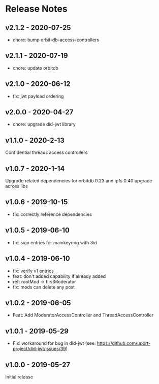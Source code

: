 # Release Notes

## v2.1.2 - 2020-07-25
* chore: bump orbit-db-access-controllers

## v2.1.1 - 2020-07-19
* chore: update orbitdb

## v2.1.0 - 2020-06-12
* fix: jwt payload ordering

## v2.0.0 - 2020-04-27
* chore: upgrade did-jwt library

## v1.1.0 - 2020-2-13
Confidential threads access controllers

## v1.0.7 - 2020-1-14
Upgrade related dependencies for orbitdb 0.23 and ipfs 0.40 upgrade across libs

## v1.0.6 - 2019-10-15
* fix: correctly reference dependencies

## v1.0.5 - 2019-06-10
* fix: sign entries for mainkeyring with 3id

## v1.0.4 - 2019-06-10
* fix: verify v1 entries
* feat: don't added capability if already added
* ref: rootMod -> firstModerator
* fix: mods can delete any post

## v1.0.2 - 2019-06-05
* Feat: Add ModeratorAccessController and ThreadAccessController

## v1.0.1 - 2019-05-29
* Fix: workaround for bug in did-jwt (see: https://github.com/uport-project/did-jwt/issues/39)

## v1.0.0 - 2019-05-27
Initial release
